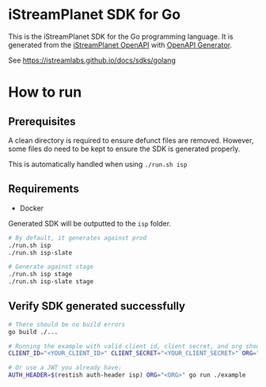 # iStreamPlanet SDK for Go

This is the iStreamPlanet SDK for the Go programming language. It is generated from the [iStreamPlanet OpenAPI](https://api.istreamplanet.com/openapi.json) with [OpenAPI Generator](https://openapi-generator.tech/).

See https://istreamlabs.github.io/docs/sdks/golang

# How to run

## Prerequisites

A clean directory is required to ensure defunct files are removed. However, some files do need to be kept to ensure the SDK is generated properly.

This is automatically handled when using `./run.sh isp`

## Requirements

- Docker

Generated SDK will be outputted to the `isp` folder.

```sh
# By default, it generates against prod
./run.sh isp
./run.sh isp-slate

# Generate against stage
./run.sh isp stage
./run.sh isp-slate stage
```

## Verify SDK generated successfully

```sh
# There should be no build errors
go build ./...

# Running the example with valid client id, client secret, and org should be successful.
CLIENT_ID="<YOUR_CLIENT_ID>" CLIENT_SECRET="<YOUR_CLIENT_SECRET>" ORG="<ORG>" go run ./example

# Or use a JWT you already have:
AUTH_HEADER=$(restish auth-header isp) ORG="<ORG>" go run ./example
```

